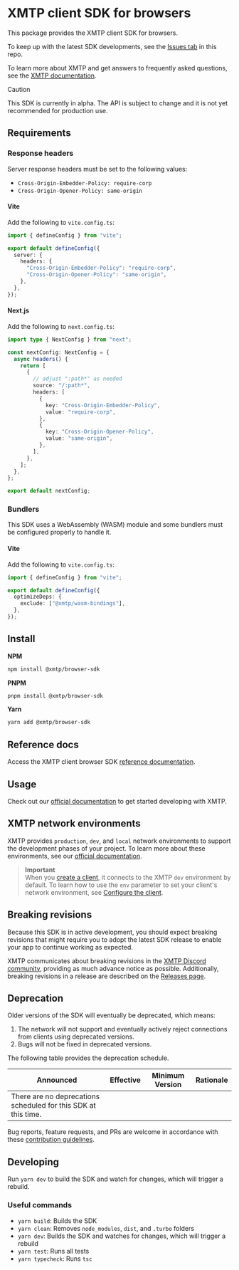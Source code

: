 # XMTP client SDK for browsers

This package provides the XMTP client SDK for browsers.

To keep up with the latest SDK developments, see the [Issues tab](https://github.com/xmtp/xmtp-js/issues) in this repo.

To learn more about XMTP and get answers to frequently asked questions, see the [XMTP documentation](https://xmtp.org/docs).

> [!CAUTION]
> This SDK is currently in alpha. The API is subject to change and it is not yet recommended for production use.

## Requirements

### Response headers

Server response headers must be set to the following values:

- `Cross-Origin-Embedder-Policy: require-corp`
- `Cross-Origin-Opener-Policy: same-origin`

#### Vite

Add the following to `vite.config.ts`:

```typescript
import { defineConfig } from "vite";

export default defineConfig({
  server: {
    headers: {
      "Cross-Origin-Embedder-Policy": "require-corp",
      "Cross-Origin-Opener-Policy": "same-origin",
    },
  },
});
```

#### Next.js

Add the following to `next.config.ts`:

```typescript
import type { NextConfig } from "next";

const nextConfig: NextConfig = {
  async headers() {
    return [
      {
        // adjust ":path*" as needed
        source: "/:path*",
        headers: [
          {
            key: "Cross-Origin-Embedder-Policy",
            value: "require-corp",
          },
          {
            key: "Cross-Origin-Opener-Policy",
            value: "same-origin",
          },
        ],
      },
    ];
  },
};

export default nextConfig;
```

### Bundlers

This SDK uses a WebAssembly (WASM) module and some bundlers must be configured properly to handle it.

#### Vite

Add the following to `vite.config.ts`:

```typescript
import { defineConfig } from "vite";

export default defineConfig({
  optimizeDeps: {
    exclude: ["@xmtp/wasm-bindings"],
  },
});
```

## Install

**NPM**

```bash
npm install @xmtp/browser-sdk
```

**PNPM**

```bash
pnpm install @xmtp/browser-sdk
```

**Yarn**

```bash
yarn add @xmtp/browser-sdk
```

## Reference docs

Access the XMTP client browser SDK [reference documentation](TBD).

## Usage

Check out our [official documentation](https://xmtp.org/docs/build/get-started/overview) to get started developing with XMTP.

## XMTP network environments

XMTP provides `production`, `dev`, and `local` network environments to support the development phases of your project. To learn more about these environments, see our [official documentation](https://xmtp.org/docs/build/authentication#environments).

> **Important**  
> When you [create a client](https://xmtp.org/docs/build/authentication#create-a-client), it connects to the XMTP `dev` environment by default. To learn how to use the `env` parameter to set your client's network environment, see [Configure the client](https://xmtp.org/docs/build/authentication#configure-the-client).

## Breaking revisions

Because this SDK is in active development, you should expect breaking revisions that might require you to adopt the latest SDK release to enable your app to continue working as expected.

XMTP communicates about breaking revisions in the [XMTP Discord community](https://discord.gg/xmtp), providing as much advance notice as possible. Additionally, breaking revisions in a release are described on the [Releases page](https://github.com/xmtp/xmtp-js/releases).

## Deprecation

Older versions of the SDK will eventually be deprecated, which means:

1. The network will not support and eventually actively reject connections from clients using deprecated versions.
2. Bugs will not be fixed in deprecated versions.

The following table provides the deprecation schedule.

| Announced                                                      | Effective | Minimum Version | Rationale |
| -------------------------------------------------------------- | --------- | --------------- | --------- |
| There are no deprecations scheduled for this SDK at this time. |           |                 |           |

Bug reports, feature requests, and PRs are welcome in accordance with these [contribution guidelines](https://github.com/xmtp/xmtp-js/blob/main/CONTRIBUTING.md).

## Developing

Run `yarn dev` to build the SDK and watch for changes, which will trigger a rebuild.

### Useful commands

- `yarn build`: Builds the SDK
- `yarn clean`: Removes `node_modules`, `dist`, and `.turbo` folders
- `yarn dev`: Builds the SDK and watches for changes, which will trigger a rebuild
- `yarn test`: Runs all tests
- `yarn typecheck`: Runs `tsc`
